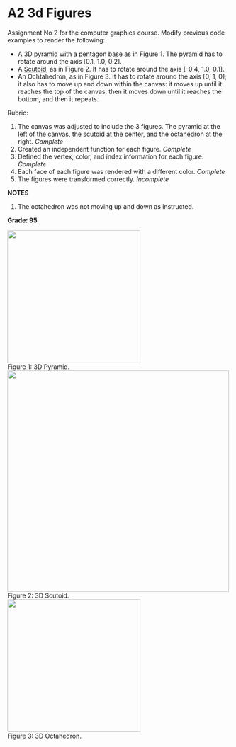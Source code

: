 # A2 3d Figures

Assignment No 2 for the computer graphics course. Modify previous code examples to render the following:

- A 3D pyramid with a pentagon base as in Figure 1. The pyramid has to rotate around the axis [0.1, 1.0, 0.2].
- A [Scutoid](https://en.wikipedia.org/wiki/Scutoid), as in Figure 2. It has to rotate around the axis [-0.4, 1.0, 0.1].
- An Ochtahedron, as in Figure 3. It has to rotate around the axis [0, 1, 0]; it also has to move up and down within the canvas: it moves up until it reaches the top of the canvas, then it moves down until it reaches the bottom, and then it repeats.

Rubric:

1. The canvas was adjusted to include the 3 figures. The pyramid at the left of the canvas, the scutoid at the center, and the octahedron at the right. *Complete* 
2. Created an independent function for each figure. *Complete* 
3. Defined the vertex, color, and index information for each figure. *Complete* 
4. Each face of each figure was rendered with a different color. *Complete* 
5. The figures were transformed correctly. *Incomplete* 

**NOTES**

1. The octahedron was not moving up and down as instructed.

**Grade: 95**

<img src="Images/Pyramid.png" width="300">
<br/>Figure 1: 3D Pyramid.<br/>

<img src="Images/scutoid.png" width="500">
<br/>Figure 2: 3D Scutoid.<br/>

<img src="Images/Octahedron.jpg" width="300">
<br/>Figure 3: 3D Octahedron.